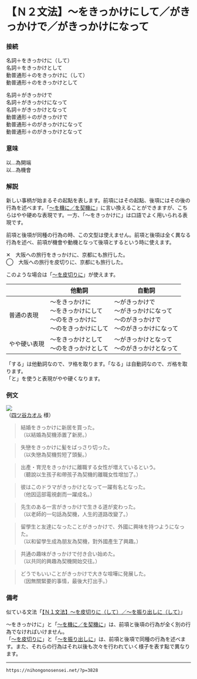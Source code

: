 # 【Ｎ２文法】～をきっかけにして／がきっかけで／がきっかけになって

### 接続

名詞＋をきっかけに（して）  
名詞＋をきっかけとして  
動普通形＋のをきっかけに（して）  
動普通形＋のをきっかけとして

名詞＋がきっかけで  
名詞＋がきっかけになって  
名詞＋がきっかけとなって  
動普通形＋のがきっかけで  
動普通形＋のがきっかけになって  
動普通形＋のがきっかけとなって  


### 意味

以…為開端  
以…為機會  


### 解説

新しい事柄が始まるその起點を表します。前項にはその起點、後項にはその後の行為を述べます。「[～を機に／を契機に](http://nihongonosensei.net/?p=12999)」に言い換えることができますが、こちらはやや硬めな表現です。一方、「～をきっかけに」は口語でよく用いられる表現です。

前項と後項が同種の行為の時、この文型は使えません。前項と後項は全く異なる行為を述べ、前項が機會や動機となって後項とするという時に使えます。

✕　大阪への旅行をきっかけに、京都にも旅行した。  
◯　大阪への旅行を皮切りに、京都にも旅行した。

このような場合は「[～を皮切りに](http://nihongonosensei.net/?p=13941)」が使えます。

|              | 他動詞                                                                           | 自動詞                                                                               |
| ------------ | -------------------------------------------------------------------------------- | ------------------------------------------------------------------------------------ |
| 普通の表現   | ～をきっかけに<br>～をきっかけにして<br>～のをきっかけに<br>～のをきっかけにして | ～がきっかけで<br>～がきっかけになって<br>～のがきっかけで<br>～のがきっかけになって |
| やや硬い表現 |～をきっかけとして<br>～のをきっかけとして|～がきっかけとなって<br>～のがきっかけとなって|

「する」は他動詞なので、ヲ格を取ります。「なる」は自動詞なので、ガ格を取ります。  
「と」を使うと表現がやや硬くなります。  


### 例文

![](Assets/%E3%80%90%EF%BC%AE%EF%BC%92%E6%96%87%E6%B3%95%E3%80%91%EF%BD%9E%E3%82%92%E3%81%8D%E3%81%A3%E3%81%8B%E3%81%91%E3%81%AB%E3%81%97%E3%81%A6%EF%BC%8F%E3%81%8C%E3%81%8D%E3%81%A3%E3%81%8B%E3%81%91%E3%81%A7%EF%BC%8F%E3%81%8C%E3%81%8D%E3%81%A3%E3%81%8B%E3%81%91%E3%81%AB%E3%81%AA%E3%81%A3%E3%81%A6%20%20%E6%AF%8E%E6%97%A5%E3%81%AE%E3%82%93%E3%81%B3%E3%82%8A%E6%97%A5%E6%9C%AC%E8%AA%9E%E6%95%99%E5%B8%AB/I1_047.jpg)  
（[四ツ谷カオル](https://profile.coconala.com/users/1019483) 様）

>結婚をきっかけに新居を買った。  
（以結婚為契機添置了新房。）  

>失戀をきっかけに髪をばっさり切った。  
（以失戀為契機剪短了頭髮。）  

>出產・育児をきっかけに離職する女性が増えているという。  
（聽說以生孩子和帶孩子為契機的離職女性增加了。）  

>彼はこのドラマがきっかけとなって一躍有名となった。  
（他因這部電視劇而一躍成名。）  

>先生のある一言がきっかけで生きる道が変わった。  
（以老師的一句話為契機，人生的道路改變了。）  

>留學生と友達になったことがきっかけで、外國に興味を持つようになった。  
（以和留學生成為朋友為契機，對外國產生了興趣。）  

>共通の趣味がきっかけで付き合い始めた。  
（以共同的興趣為契機開始交往。）  

>どうでもいいことがきっかけで大きな喧嘩に発展した。  
（因無關緊要的事情，最後大打出手。）


### 備考

似ている文法「[【Ｎ１文法】～を皮切りに（して）／～を振り出しに（して）](http://nihongonosensei.net/?p=13941)」

～をきっかけに」と「[～を機に／を契機に](http://nihongonosensei.net/?p=12999)」は、前項と後項の行為が全く別の行為でなければいけません。  
「[～を皮切りに](http://nihongonosensei.net/?p=13941)」と「[～を振り出しに](http://nihongonosensei.net/?p=13941)」は、前項と後項で同種の行為を述べます。また、それらの行為はそれ以後も次々を行われていく様子を表す點で異なります。

---
`https://nihongonosensei.net/?p=3828`